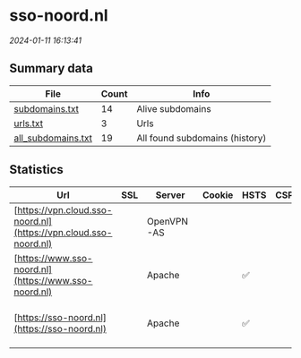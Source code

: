 # sso-noord.nl
*2024-01-11 16:13:41*
## Summary data
| File       | Count | Info |
|------------|-------|------|
|[subdomains.txt](/data/sso-noord.nl/subdomains.txt)|14|Alive subdomains|
|[urls.txt](/data/sso-noord.nl/urls.txt)|3|Urls|
|[all_subdomains.txt](/data/sso-noord.nl/all_subdomains.txt)|19|All found subdomains (history)|
## Statistics
| Url | SSL | Server | Cookie | HSTS | CSP | XFO | XXP | RP | Tech |Title |
|------------|-------|------|------|------|------|------|------|------|------|------|
|[https://vpn.cloud.sso-noord.nl](https://vpn.cloud.sso-noord.nl)| |OpenVPN-AS| | | | 1:white_check_mark: | | 3:white_check_mark: |||
|[https://www.sso-noord.nl](https://www.sso-noord.nl)| |Apache| |:white_check_mark: | | | | 3:white_check_mark: |Apache HTTP Server HSTS|Shared Service O...|
|[https://sso-noord.nl](https://sso-noord.nl)| |Apache| |:white_check_mark: | | | | 3:white_check_mark: |Apache HTTP Server HSTS|Shared Service O...|